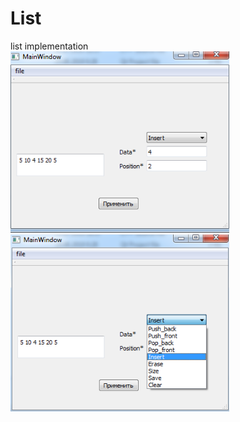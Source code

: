 # List
list implementation  
<img src="./screenshots/Screenshot_1.png" width="350"/>
<img src="./screenshots/Screenshot_2.png" width="350"/>
